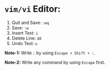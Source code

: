 # `vim/vi` Editor:

1. Quit and Save: `:wq`
2. Save: `:w`
3. Insert Text: `i`
4. Delete Line: `dd`
5. Undo Text: `u`


**Note-1:** Write `:` by using `Escape + Shift + :`.

**Note-2:** Write any command by using `Escape` first.
